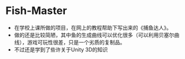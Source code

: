 Fish-Master
===
 - 在学校上课所做的项目，在网上的教程帮助下写出来的《捕鱼达人》。
 - 做的还是比较简陋，其中鱼的生成曲线可以优化很多（可以利用贝塞尔曲线），游戏可玩性很差，只是一个劣质的复制品。
 - 不过还是学到了些许关于Unity 3D的知识
